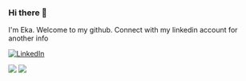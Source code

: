 ### Hi there 👋

</head>
  <body>
   I'm Eka. Welcome to my github. Connect with my linkedin account for another info 
  <p>
     <a href="https://www.linkedin.com/in/ekaagustina/" target="_blank"><img alt="LinkedIn" src="https://img.shields.io/badge/linkedin-%230077B5.svg?&style=for-the-badge&logo=linkedin&logoColor=white" /></a>  
  </P

  <table class= "border-0">
  <tr >
    <td > <img src="https://github-readme-stats.vercel.app/api/?username=agustinaeka&hide=stars&count_private=true&theme=tokyonight&bg_color=45,28272B,413F49&hide_border=true&show_icons=true)]()"></td>
    <td><img src="https://github-readme-stats.vercel.app/api/top-langs/?username=agustinaeka&layout=compact&theme=tokyonight&bg_color=45,28272B,413F49&langs_count=5&hide_border=true)]()"></td>
  </tr>
  </table>
  </body>












<!--
**agustinaeka/agustinaeka** is a ✨ _special_ ✨ repository because its `README.md` (this file) appears on your GitHub profile.

Here are some ideas to get you started:

- 🔭 I’m currently working on ...
- 🌱 I’m currently learning ...
- 👯 I’m looking to collaborate on ...
- 🤔 I’m looking for help with ...
- 💬 Ask me about ...
- 📫 How to reach me: ...
- 😄 Pronouns: ...
- ⚡ Fun fact: ...
-->
